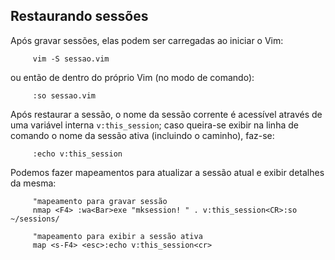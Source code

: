 Restaurando sessões
-------------------

Após gravar sessões, elas podem ser carregadas ao iniciar o Vim:

         vim -S sessao.vim

ou então de dentro do próprio Vim (no modo de comando):

         :so sessao.vim

Após restaurar a sessão, o nome da sessão corrente é acessível através
de uma variável interna `v:this_session`; caso queira-se exibir na
linha de comando o nome da sessão ativa (incluindo o caminho), faz-se:

         :echo v:this_session

Podemos fazer mapeamentos para atualizar a sessão atual e exibir
detalhes da mesma:

         "mapeamento para gravar sessão
         nmap <F4> :wa<Bar>exe "mksession! " . v:this_session<CR>:so ~/sessions/

         "mapeamento para exibir a sessão ativa
         map <s-F4> <esc>:echo v:this_session<cr>
